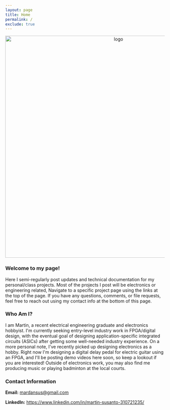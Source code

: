 ```yaml
---
layout: page
title: Home
permalink: /
exclude: true
---
```



<div style="text-align: center">
  <img src="../assets/cabinet_banner.jpg" alt="logo" width="700" />
</div>


### Welcome to my page! 

Here I semi-regularly post updates and technical documentation for my personal/class projects. Most of the projects I post will be electronics or engineering related, Navigate to a specific project page using the links at the top of the page. If you have any questions, comments, or file requests, feel free to reach out using my contact info at the bottom of this page.

### Who Am I?

I am Martin, a recent electrical engineering graduate and electronics hobbyist. I'm currently seeking entry-level industry work in FPGA/digital design, with the eventual goal of designing application-specific integrated circuits (ASICs) after getting some well-needed industry experience. On a more personal note, I've recently picked up designing electronics as a hobby. Right now I'm designing a digital delay pedal for electric guitar using an FPGA, and I'll be posting demo videos here soon, so keep a lookout if you are interested! Outside of electronics work, you may also find me producing music or playing badminton at the local courts. 

### Contact Information

**Email:** mardansus@gmail.com

**LinkedIn:** <https://www.linkedin.com/in/martin-susanto-310721235/>

